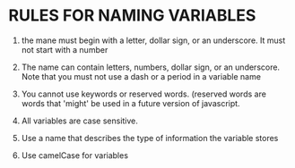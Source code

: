 
RULES FOR NAMING VARIABLES
==========================

1. the mane must begin with a letter, dollar sign, or an underscore.
  It must not start with a number

1. The name can contain letters, numbers, dollar sign, or an underscore.
   Note that you must not use a dash or a period in a variable name

1. You cannot use keywords or reserved words. (reserved words are words that
   'might' be used in a future version of javascript.

1. All variables are case sensitive.

1. Use a name that describes the type of information the variable stores

1. Use camelCase for variables
